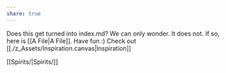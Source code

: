 ```yaml
---
share: true
---
```


Does this get turned into index.md? We can only wonder.
It does not.
If so, here is [[A File|A File]]. Have fun :)
Check out [[./z_Assets/Inspiration.canvas|Inspiration]]

[[Spirits/|Spirits/]]

